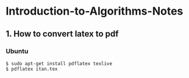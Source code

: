 # Introduction-to-Algorithms-Notes

## 1. How to convert latex to pdf

### Ubuntu

```shell
$ sudo apt-get install pdflatex texlive
$ pdflatex itan.tex
```

